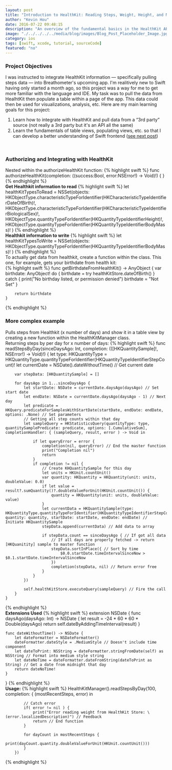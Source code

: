 ```yaml
---
layout: post
title: "Introduction to HealthKit: Reading Steps, Weight, Height, and More"
author: "Kevin Hou"
date: 2016-07-22 09:48:15
description: "An overview of the fundamental basics in the HealthKit API and some more complex examples to get you started."
image: "./../../../../media/blog/images/Blog_Post_Placeholder_Image.jpg"
category: ios
tags: [swift, xcode, tutorial, sourceCode]
featured: "no"
---
```

<h3 class="post-subheader">Project Objectives</h3>
I was instructed to integrate HealthKit information — specifically pulling steps data — into Breathometer's upcoming app. I'm realitively new to Swift having only started a month ago, so this project was a way for me to get more familiar with the language and IDE. My task was to pull the data from HealhtKit then populate a table within a page of the app. This data could then be used for visualizations, analysis, etc. Here are my main learning goals for this project:
<ol>
  <li>Learn how to integrate with HealthKit and pull data from a “3rd party” source (not really a 3rd party but it's an API all the same)</li>
  <li>Learn the fundamentals of table views, populating views, etc. so that I can develop a better understanding of Swift frontend (<a href="http://khou22.github.io/programming/2016/07/22/swift-tableview-basics-how-to-create-and-populate-tables.html" target="_blank">see next post</a>)</li>
</ol>

<br class="post-line-break">
<h3 class="post-subheader">Authorizing and Integrating with HealthKit</h3>
Nested within the authorizeHealthKit function:
{% highlight swift %}
func authorizeHealthKit(completion: ((success:Bool, error:NSError!) -> Void)!) {
}
{% endhighlight %}
<br class="post-line-break">
<b>Get Healthkit information to read</b>
{% highlight swift %}
let healthKitTypesToRead = NSSet(objects:
  HKObjectType.characteristicTypeForIdentifier(HKCharacteristicTypeIdentifierDateOfBirth)!, HKObjectType.characteristicTypeForIdentifier(HKCharacteristicTypeIdentifierBiologicalSex)!,
  HKObjectType.quantityTypeForIdentifier(HKQuantityTypeIdentifierHeight)!,
  HKObjectType.quantityTypeForIdentifier(HKQuantityTypeIdentifierBodyMass)!
)
{% endhighlight %}
<br class="post-line-break">
<b>Healthkit information to write</b>
{% highlight swift %}
let healthKitTypesToWrite = NSSet(objects:
            HKObjectType.quantityTypeForIdentifier(HKQuantityTypeIdentifierBodyMass)!
        )
{% endhighlight %}
<br class="post-line-break">
To actually get data from healthkit, create a function within the class. This one, for example, gets your birthdate from health kit:
<br>
{% highlight swift %}
func getBirthdateFromHealthKit() -> AnyObject {
        var birthdate: AnyObject!
        do {
            birthdate = try healthKitStore.dateOfBirth()
        } catch {
            print("No birthday listed, or permission denied")
            birthdate = "Not Set"
        }

        return birthdate
    }
{% endhighlight %}
<br class="post-line-break">
<h3 class="post-subheader">More complex example</h3>
Pulls steps from Healthkit (x number of days) and show it in a table view by creating a new function within the HealthKitManager class.
<br class="post-line-break">
Returning steps by per day for x number of days:
{% highlight swift %}
func readStepsByDay(sinceDaysAgo: Int, completion: (([HKQuantitySample]!, NSError!) -> Void)!) {
        let type: HKQuantityType = HKQuantityType.quantityTypeForIdentifier(HKQuantityTypeIdentifierStepCount)!
        let currentDate = NSDate().dateWithoutTime() // Get current date

        var stepData: [HKQuantitySample] = []

        for daysAgo in 1...sinceDaysAgo {
            let startDate: NSDate = currentDate.daysAgo(daysAgo) // Set start date
            let endDate: NSDate = currentDate.daysAgo(daysAgo - 1) // Next day
            let predicate = HKQuery.predicateForSamplesWithStartDate(startDate, endDate: endDate, options: .None) // Set parameters
            // Getting all step counts within that day
            let sampleQuery = HKStatisticsQuery(quantityType: type, quantitySamplePredicate: predicate, options: [.CumulativeSum], completionHandler: { (sampleQuery, result, error ) -> Void in

                if let queryError = error {
                    completion(nil, queryError) // End the master function
                    print("Completion nil")
                    return
                }
                if completion != nil {
                    // Create KHQuantitySample for this day
                    let units = HKUnit.countUnit()
                    var quantity: HKQuantity = HKQuantity(unit: units, doubleValue: 0.0)
                    if let value = result?.sumQuantity()?.doubleValueForUnit(HKUnit.countUnit()) {
                        quantity = HKQuantity(unit: units, doubleValue: value)
                    }
                    let currentData = HKQuantitySample(type: HKQuantityType.quantityTypeForIdentifier(HKQuantityTypeIdentifierStepCount)!, quantity: quantity, startDate: startDate, endDate: endDate) // Initiate HKQuantitySample
                    stepData.append(currentData) // Add data to array

                    if stepData.count == sinceDaysAgo { // If got all data
                        // If all days are properly fetched -> return [HKQuanitity] sample to master function
                        stepData.sortInPlace({ // Sort by time
                            $0.0.startDate.timeIntervalSinceNow > $0.1.startDate.timeIntervalSinceNow
                        })
                        completion(stepData, nil) // Return error free
                    }
                }
            })

            self.healthKitStore.executeQuery(sampleQuery) // Fire the call
        }
    }
{% endhighlight %}
<br class="post-line-break">
<b>Extensions Used</b>
{% highlight swift %}
extension NSDate {
    func daysAgo(daysAgo: Int) -> NSDate {
        let result = -24 * 60 * 60 * Double(daysAgo)
        return self.dateByAddingTimeInterval(result)
    }

    func dateWithoutTime() -> NSDate {
        let dateFormatter = NSDateFormatter()
        dateFormatter.dateStyle = .MediumStyle // Doesn't include time component
        let dateToPrint: NSString = dateFormatter.stringFromDate(self) as NSString // Format into medium style string
        let dateNoTime = dateFormatter.dateFromString(dateToPrint as String) // Get a date from midnight that day
        return dateNoTime!
    }
}
{% endhighlight %}
<br class="post-line-break">
<b>Usage:</b>
{% highlight swift %}
HealthKitManager().readStepsByDay(100, completion: { (mostRecentSteps, error) in

            // Catch error
            if( error != nil ) {
                print("Error reading weight from HealthKit Store: \(error.localizedDescription)") // Feedback
                return // End function
            }

            for dayCount in mostRecentSteps {
                print(dayCount.quantity.doubleValueForUnit(HKUnit.countUnit()))
            }
        })
{% endhighlight %}
